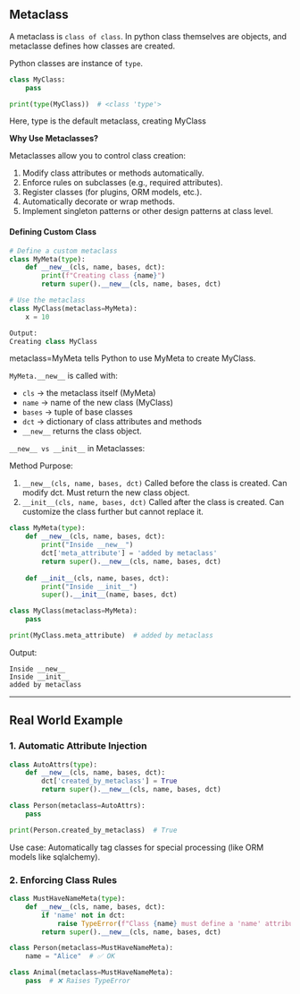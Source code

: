 ## Metaclass
A metaclass is `class of class`. 
In python class themselves are objects, and metaclasse defines how classes are created.

Python classes are instance of `type`.
```python
class MyClass:
    pass

print(type(MyClass))  # <class 'type'>
```
Here, type is the default metaclass, creating MyClass

**Why Use Metaclasses?**

Metaclasses allow you to control class creation:
1. Modify class attributes or methods automatically.
2. Enforce rules on subclasses (e.g., required attributes).
3. Register classes (for plugins, ORM models, etc.).
4. Automatically decorate or wrap methods.
5. Implement singleton patterns or other design patterns at class level.

#### Defining Custom Class
```python
# Define a custom metaclass
class MyMeta(type):
    def __new__(cls, name, bases, dct):
        print(f"Creating class {name}")
        return super().__new__(cls, name, bases, dct)

# Use the metaclass
class MyClass(metaclass=MyMeta):
    x = 10

Output:
Creating class MyClass
```
metaclass=MyMeta tells Python to use MyMeta to create MyClass.

`MyMeta.__new__` is called with:
- `cls` → the metaclass itself (MyMeta)
- `name` → name of the new class (MyClass)
- `bases` → tuple of base classes
- `dct` → dictionary of class attributes and methods
- `__new__` returns the class object.

`__new__ vs __init__` in Metaclasses:

Method	Purpose:
1. `__new__(cls, name, bases, dct)`	Called before the class is created. Can modify dct. Must return the new class object.
2. `__init__(cls, name, bases, dct)`	Called after the class is created. Can customize the class further but cannot replace it.

```python
class MyMeta(type):
    def __new__(cls, name, bases, dct):
        print("Inside __new__")
        dct['meta_attribute'] = 'added by metaclass'
        return super().__new__(cls, name, bases, dct)
    
    def __init__(cls, name, bases, dct):
        print("Inside __init__")
        super().__init__(name, bases, dct)

class MyClass(metaclass=MyMeta):
    pass

print(MyClass.meta_attribute)  # added by metaclass
```
Output:
```
Inside __new__
Inside __init__
added by metaclass
```
---

## Real World Example
### 1. Automatic Attribute Injection
```python
class AutoAttrs(type):
    def __new__(cls, name, bases, dct):
        dct['created_by_metaclass'] = True
        return super().__new__(cls, name, bases, dct)

class Person(metaclass=AutoAttrs):
    pass

print(Person.created_by_metaclass)  # True
```
Use case: Automatically tag classes for special processing (like ORM models like sqlalchemy).

### 2. Enforcing Class Rules
```python
class MustHaveNameMeta(type):
    def __new__(cls, name, bases, dct):
        if 'name' not in dct:
            raise TypeError(f"Class {name} must define a 'name' attribute")
        return super().__new__(cls, name, bases, dct)

class Person(metaclass=MustHaveNameMeta):
    name = "Alice"  # ✅ OK

class Animal(metaclass=MustHaveNameMeta):
    pass  # ❌ Raises TypeError
```
